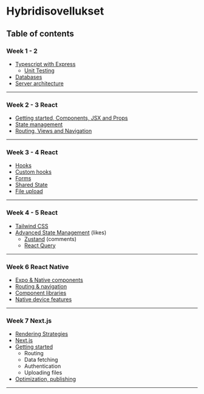 # Hybridisovellukset

## Table of contents

### Week 1 - 2

- [Typescript with Express](Week1/01-typescript-express.md)
   - [Unit Testing](Week1/testing.md)
- [Databases](Week1/02-databases.md)
- [Server architecture](Week1/03-server-arch.md)

---

### Week 2 - 3 React

- [Getting started, Components, JSX and Props](Week2/01-react-start.md)
- [State management](Week2/02-react-state.md)
- [Routing, Views and Navigation](Week2/03-react-routing.md)

---

### Week 3 - 4 React

- [Hooks](Week3/hooks.md)
- [Custom hooks](Week3/custom-hooks.md)
- [Forms](Week3/forms.md)
- [Shared State](Week3/context.md)
- [File upload](Week3/upload.md)

---

### Week 4 - 5 React

- [Tailwind CSS](Week4/tailwind.md)
- [Advanced State Management](Week4/advanced-state-management.md) (likes)
  - [Zustand](Week4/zustand.md) (comments)
  - [React Query](Week4/react-query.md)

---

### Week 6 React Native

- [Expo & Native components](Week5/01-rn-start.md)
- [Routing & navigation](Week5/02-rn-routing.md)
- [Component libraries](Week5/03-comp-libs-forms.md)
- [Native device features](Week5/04-native-apis.md)

---

### Week 7 Next.js

- [Rendering Strategies](Week6/strategies.md)
- [Next.js](Week6/intro.md)
- [Getting started](Week6/getting_started.md)
  - Routing
  - Data fetching
  - Authentication
  - Uploading files
- [Optimization, publishing](Week6/images_tags.md)

---
